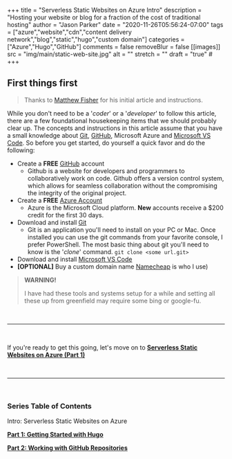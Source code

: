 +++
title = "Serverless Static Websites on Azure Intro"
description = "Hosting your website or blog for a fraction of the cost of traditional hosting"
author = "Jason Parker"
date = "2020-11-26T05:56:24-07:00"
tags = ["azure","website","cdn","content delivery network","blog","static","hugo","custom domain"]
categories = ["Azure","Hugo","GitHub"]
comments = false
removeBlur = false
[[images]]
  src = "img/main/static-web-site.jpg"
  alt = ""
  stretch = ""
draft = "true"
#<a href="" target="_blank"></a>
+++

## First things first

> Thanks to <a href="" target="_blank"></a>[Matthew Fisher](https://blog.bacongobbler.com/) for his initial article and instructions.

While you don't need to be a '*coder*' or a '*developer*' to follow this article, there are a few foundational housekeeping items that we should probably clear up. The concepts and instructions in this article assume that you have a small knowledge about <a href="https://git-scm.com/" target="_blank">Git</a>, <a href="https://www.github.com" target="_blank">GitHub</a>, Microsoft Azure and <a href="https://code.visualstudio.com/" target="_blank">Microsoft VS Code</a>. So before you get started, do yourself a quick favor and do the following:

- Create a **FREE** <a href="https://github.com/join" target="_blank">GitHub</a> account
  - Github is a website for developers and programmers to collaboratively work on code. Github offers a version control system, which allows for seamless collaboration without the compromising the integrity of the original project.
- Create a **FREE** <a href="https://azure.microsoft.com/en-us/free/" target="_blank">Azure Account</a>
  - Azure is the Microsoft Cloud platform. **New** accounts receive a $200 credit for the first 30 days.
- Download and install <a href="https://git-scm.com/downloads" target="_blank">Git</a>
  - Git is an application you'll need to install on your PC or Mac. Once installed you can use the git commands from your favorite console, I prefer PowerShell. The most basic thing about git you'll need to know is the '*clone*' command. `git clone <some url.git>`
- Download and install <a href="https://code.visualstudio.com/#alt-downloads" target="_blank">Microsoft VS Code</a>
- **[OPTIONAL]** Buy a custom domain name <a href="https://www.namecheap.com" target="_blank">Namecheap</a> is who I use)

> **WARNING!**
>
> I have had these tools and systems setup for a while and setting all these up from greenfield may require some bing or google-fu.

&nbsp;

---

&nbsp;

If you're ready to get this going, let's move on to [**Serverless Static Websites on Azure (Part 1)**](../2020-11-26-serverless-static-websites-on-azure-part-1)

&nbsp;

---

&nbsp;

### Series Table of Contents

Intro: Serverless Static Websites on Azure

[**Part 1: Getting Started with Hugo**](../2020-11-26-serverless-static-websites-on-azure-part-1)

[**Part 2: Working with GitHub Repositories**](../2020-11-26-serverless-static-websites-on-azure-part-2)